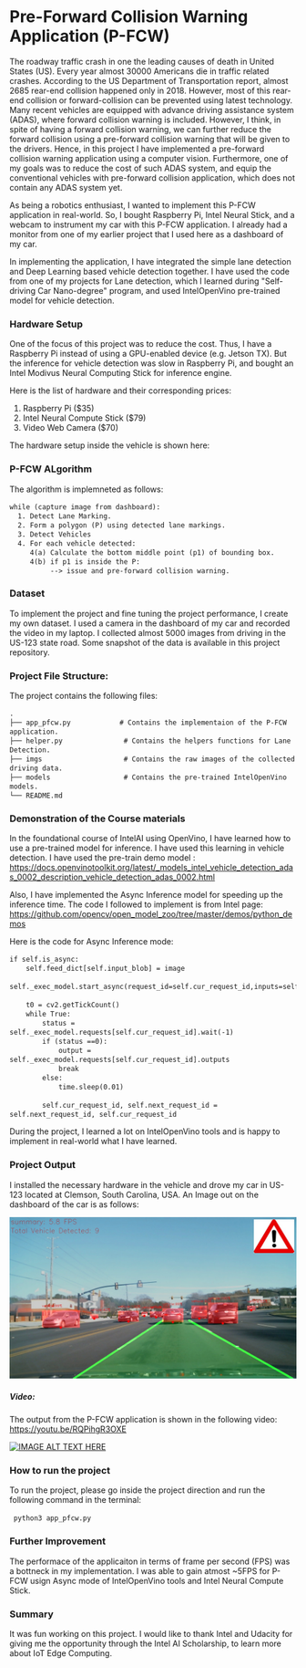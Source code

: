 # Pre-Forward Collision Warning Application (P-FCW)

The roadway traffic crash in one the leading causes of death in United States (US). Every year almost 30000 Americans die in traffic related crashes. According to the US Department of Transportation report, almost 2685 rear-end collision happened only in 2018. However, most of this rear-end collision or forward-collision can be prevented using latest technology. Many recent vehicles are equipped with advance driving assistance system (ADAS), where forward collision warning is included. However, I think, in spite of having a forward collision warning, we can further reduce the forward collision using a pre-forward collision warning that will be given to the drivers. Hence, in this project I have implemented a pre-forward collision warning application using a computer vision. Furthermore, one of my goals was to reduce the cost of such ADAS system, and equip the conventional vehicles with pre-forward collision application, which does not contain any ADAS system yet.


As being a robotics enthusiast, I wanted to implement this P-FCW application in real-world. So, I bought Raspberry Pi, Intel Neural Stick, and a webcam to instrument my car with this P-FCW application. I already had a monitor from one of my earlier project that I used here as a dashboard of my car.


In implementing the application, I have integrated the simple lane detection and Deep Learning based vehicle detection together. I have used the code from one of my projects for Lane detection, which I learned during "Self-driving Car Nano-degree" program, and used IntelOpenVino pre-trained model for vehicle detection.


### Hardware Setup


One of the focus of this project was to reduce the cost. Thus, I have a Raspberry Pi instead of using a GPU-enabled device (e.g. Jetson TX).
But the inference for vehicle detection was slow in Raspberry Pi, and bought an Intel Modivus Neural Computing Stick for inference engine.

Here is the list of hardware and their corresponding prices:


1. Raspberry Pi ($35)
2. Intel Neural Compute Stick ($79)
3. Video Web Camera ($70)

The hardware setup inside the vehicle is shown here:



### P-FCW ALgorithm
The algorithm is implemneted as follows:
```
while (capture image from dashboard):
  1. Detect Lane Marking.
  2. Form a polygon (P) using detected lane markings.
  3. Detect Vehicles
  4. For each vehicle detected:
     4(a) Calculate the bottom middle point (p1) of bounding box.
     4(b) if p1 is inside the P:
          --> issue and pre-forward collision warning.
```
### Dataset

To implement the project and fine tuning the project performance, I create my own dataset. I used a camera in the dashboard of my car and recorded the video in my laptop. I collected almost 5000 images from driving in the US-123 state road. Some snapshot of the data is available in this project repository.


### Project File Structure:

The project contains the following files: 

    .
    ├── app_pfcw.py            # Contains the implementaion of the P-FCW application.
    ├── helper.py               # Contains the helpers functions for Lane Detection.
    ├── imgs                    # Contains the raw images of the collected driving data.
    ├── models                  # Contains the pre-trained IntelOpenVino models.
    └── README.md
    


### Demonstration of the Course materials 
In the foundational course of IntelAI using OpenVino, I have learned how to use a pre-trained model for inference. I have used this learning in vehicle detection. I have used the pre-train demo model : https://docs.openvinotoolkit.org/latest/_models_intel_vehicle_detection_adas_0002_description_vehicle_detection_adas_0002.html


Also, I have implemented  the Async Inference model for speeding up the inference time. The code I followed to implement is from Intel page:
https://github.com/opencv/open_model_zoo/tree/master/demos/python_demos

Here is the code for Async Inference mode:

```
if self.is_async:
    self.feed_dict[self.input_blob] = image
    self._exec_model.start_async(request_id=self.cur_request_id,inputs=self.feed_dict)

    t0 = cv2.getTickCount()
    while True:
        status = self._exec_model.requests[self.cur_request_id].wait(-1)
        if (status ==0):
            output = self._exec_model.requests[self.cur_request_id].outputs
            break
        else:
            time.sleep(0.01)

        self.cur_request_id, self.next_request_id = self.next_request_id, self.cur_request_id
```                

During the project, I learned a lot on IntelOpenVino tools and is happy to implement in real-world what I have learned.



### Project Output
I installed the necessary hardware in the vehicle and drove my car in US-123 located at Clemson, South Carolina, USA. An Image out on the dashboard of the car is as follows:

![Alt text](images/frame_5189.jpg?raw=true "Sample Output")


##### Video:

The output from the P-FCW application is shown in the following video:  https://youtu.be/RQPihgR3OXE

[![IMAGE ALT TEXT HERE](https://img.youtube.com/vi/RQPihgR3OXE/0.jpg)](https://www.youtube.com/watch?v=RQPihgR3OXE)


### How to run the project

To run the project, please go inside the project direction and run the following command in the terminal:

``` python3 app_pfcw.py```


### Further Improvement

The performace of the applicaiton in terms of frame per second (FPS) was a bottneck in my implementation. I was able to gain atmost ~5FPS for P-FCW usign Async mode of IntelOpenVino tools and Intel Neural Compute Stick. 

### Summary 

It was fun working on this project. I would like to thank Intel and Udacity for giving me the opportunity through the Intel AI Scholarship, to learn more about IoT Edge Computing. 


